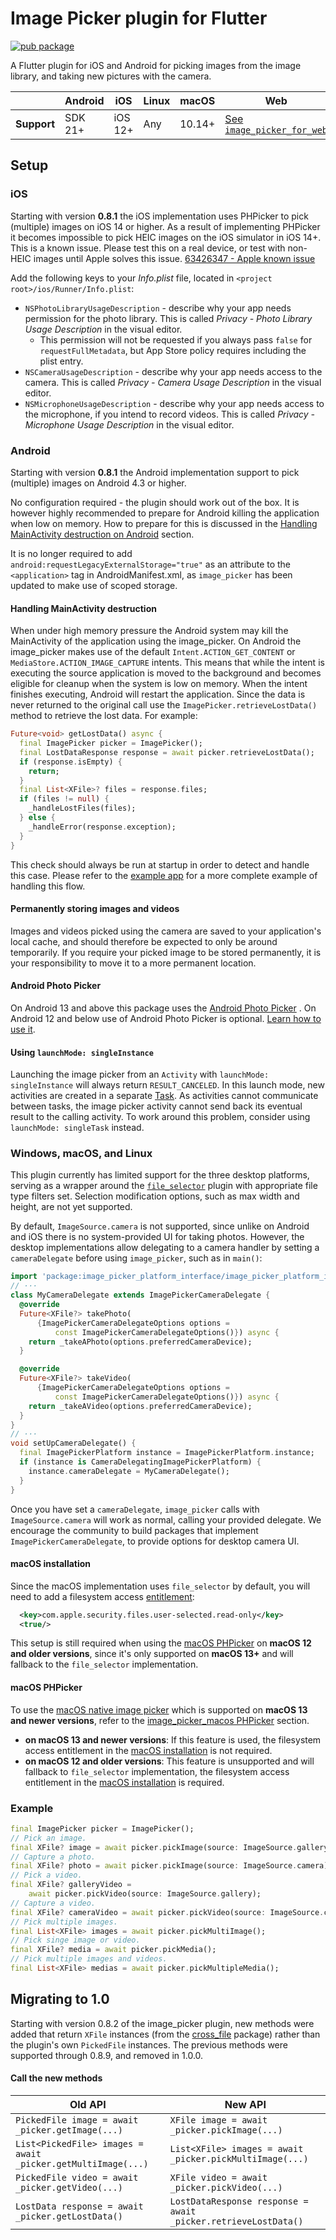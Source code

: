# Image Picker plugin for Flutter
<?code-excerpt path-base="example/lib"?>

[![pub package](https://img.shields.io/pub/v/image_picker.svg)](https://pub.dev/packages/image_picker)

A Flutter plugin for iOS and Android for picking images from the image library,
and taking new pictures with the camera.

|             | Android | iOS     | Linux | macOS  | Web                             | Windows     |
|-------------|---------|---------|-------|--------|---------------------------------|-------------|
| **Support** | SDK 21+ | iOS 12+ | Any   | 10.14+ | [See `image_picker_for_web`](https://pub.dev/packages/image_picker_for_web#limitations-on-the-web-platform) | Windows 10+ |

## Setup

### iOS

Starting with version **0.8.1** the iOS implementation uses PHPicker to pick
(multiple) images on iOS 14 or higher.
As a result of implementing PHPicker it becomes impossible to pick HEIC images
on the iOS simulator in iOS 14+. This is a known issue. Please test this on a
real device, or test with non-HEIC images until Apple solves this issue.
[63426347 - Apple known issue](https://www.google.com/search?q=63426347+apple&sxsrf=ALeKk01YnTMid5S0PYvhL8GbgXJ40ZS[…]t=gws-wiz&ved=0ahUKEwjKh8XH_5HwAhWL_rsIHUmHDN8Q4dUDCA8&uact=5)

Add the following keys to your _Info.plist_ file, located in
`<project root>/ios/Runner/Info.plist`:

* `NSPhotoLibraryUsageDescription` - describe why your app needs permission for
the photo library. This is called _Privacy - Photo Library Usage Description_ in
the visual editor.
  * This permission will not be requested if you always pass `false` for
  `requestFullMetadata`, but App Store policy requires including the plist
  entry.
* `NSCameraUsageDescription` - describe why your app needs access to the camera.
This is called _Privacy - Camera Usage Description_ in the visual editor.
* `NSMicrophoneUsageDescription` - describe why your app needs access to the
microphone, if you intend to record videos. This is called
_Privacy - Microphone Usage Description_ in the visual editor.

### Android

Starting with version **0.8.1** the Android implementation support to pick
(multiple) images on Android 4.3 or higher.

No configuration required - the plugin should work out of the box. It is however
highly recommended to prepare for Android killing the application when low on memory. How to prepare for this is discussed in the
[Handling MainActivity destruction on Android](#handling-mainactivity-destruction-on-android)
section.

It is no longer required to add `android:requestLegacyExternalStorage="true"` as
an attribute to the `<application>` tag in AndroidManifest.xml, as
`image_picker` has been updated to make use of scoped storage.

#### Handling MainActivity destruction

When under high memory pressure the Android system may kill the MainActivity of
the application using the image_picker. On Android the image_picker makes use
of the default `Intent.ACTION_GET_CONTENT` or `MediaStore.ACTION_IMAGE_CAPTURE`
intents. This means that while the intent is executing the source application
is moved to the background and becomes eligible for cleanup when the system is
low on memory. When the intent finishes executing, Android will restart the
application. Since the data is never returned to the original call use the
`ImagePicker.retrieveLostData()` method to retrieve the lost data. For example:

<?code-excerpt "readme_excerpts.dart (LostData)"?>
```dart
Future<void> getLostData() async {
  final ImagePicker picker = ImagePicker();
  final LostDataResponse response = await picker.retrieveLostData();
  if (response.isEmpty) {
    return;
  }
  final List<XFile>? files = response.files;
  if (files != null) {
    _handleLostFiles(files);
  } else {
    _handleError(response.exception);
  }
}
```

This check should always be run at startup in order to detect and handle this
case. Please refer to the
[example app](https://pub.dev/packages/image_picker/example) for a more complete
example of handling this flow.

#### Permanently storing images and videos

Images and videos picked using the camera are saved to your application's local
cache, and should therefore be expected to only be around temporarily.
If you require your picked image to be stored permanently, it is your
responsibility to move it to a more permanent location.

#### Android Photo Picker

On Android 13 and above this package uses the
[Android Photo Picker](https://developer.android.com/training/data-storage/shared/photopicker)
. On Android 12 and below use of Android Photo Picker is optional. 
[Learn how to use it](https://pub.dev/packages/image_picker_android).

#### Using `launchMode: singleInstance`

Launching the image picker from an `Activity` with `launchMode: singleInstance`
will always return `RESULT_CANCELED`.
In this launch mode, new activities are created in a separate [Task](https://developer.android.com/guide/components/activities/tasks-and-back-stack).
As activities cannot communicate between tasks, the image picker activity cannot
send back its eventual result to the calling activity.
To work around this problem, consider using `launchMode: singleTask` instead.

### Windows, macOS, and Linux

This plugin currently has limited support for the three desktop platforms,
serving as a wrapper around the [`file_selector`](https://pub.dev/packages/file_selector)
plugin with appropriate file type filters set. Selection modification options,
such as max width and height, are not yet supported.

By default, `ImageSource.camera` is not supported, since unlike on Android and
iOS there is no system-provided UI for taking photos. However, the desktop
implementations allow delegating to a camera handler by setting a
`cameraDelegate` before using `image_picker`, such as in `main()`:

<?code-excerpt "readme_excerpts.dart (CameraDelegate)"?>
```dart
import 'package:image_picker_platform_interface/image_picker_platform_interface.dart';
// ···
class MyCameraDelegate extends ImagePickerCameraDelegate {
  @override
  Future<XFile?> takePhoto(
      {ImagePickerCameraDelegateOptions options =
          const ImagePickerCameraDelegateOptions()}) async {
    return _takeAPhoto(options.preferredCameraDevice);
  }

  @override
  Future<XFile?> takeVideo(
      {ImagePickerCameraDelegateOptions options =
          const ImagePickerCameraDelegateOptions()}) async {
    return _takeAVideo(options.preferredCameraDevice);
  }
}
// ···
void setUpCameraDelegate() {
  final ImagePickerPlatform instance = ImagePickerPlatform.instance;
  if (instance is CameraDelegatingImagePickerPlatform) {
    instance.cameraDelegate = MyCameraDelegate();
  }
}
```

Once you have set a `cameraDelegate`, `image_picker` calls with
`ImageSource.camera` will work as normal, calling your provided delegate. We
encourage the community to build packages that implement
`ImagePickerCameraDelegate`, to provide options for desktop camera UI.

#### macOS installation

Since the macOS implementation uses `file_selector` by default, you will need to
add a filesystem access
[entitlement](https://flutter.dev/to/macos-entitlements):

```xml
  <key>com.apple.security.files.user-selected.read-only</key>
  <true/>
```

This setup is still required when using the [macOS PHPicker](#macos-phpicker) on **macOS 12 and older versions**, since it's only supported on **macOS 13+** and will fallback to the `file_selector` implementation.

#### macOS PHPicker

To use the [macOS native image picker](https://developer.apple.com/documentation/photokit/phpickerviewcontroller) which is supported on **macOS 13 and newer versions**,
refer to the [image_picker_macos PHPicker](https://pub.dev/packages/image_picker_macos#phpicker) section.

* **on macOS 13 and newer versions**: If this feature is used, the
filesystem access entitlement in the [macOS installation](#macos-installation) is not required.
* **on macOS 12 and older versions**: This feature is unsupported and will fallback to `file_selector` implementation, the filesystem access entitlement in the [macOS installation](#macos-installation) is required.

### Example

<?code-excerpt "readme_excerpts.dart (Pick)"?>
```dart
final ImagePicker picker = ImagePicker();
// Pick an image.
final XFile? image = await picker.pickImage(source: ImageSource.gallery);
// Capture a photo.
final XFile? photo = await picker.pickImage(source: ImageSource.camera);
// Pick a video.
final XFile? galleryVideo =
    await picker.pickVideo(source: ImageSource.gallery);
// Capture a video.
final XFile? cameraVideo = await picker.pickVideo(source: ImageSource.camera);
// Pick multiple images.
final List<XFile> images = await picker.pickMultiImage();
// Pick singe image or video.
final XFile? media = await picker.pickMedia();
// Pick multiple images and videos.
final List<XFile> medias = await picker.pickMultipleMedia();
```

## Migrating to 1.0

Starting with version 0.8.2 of the image_picker plugin, new methods were
added that return `XFile` instances (from the
[cross_file](https://pub.dev/packages/cross_file) package) rather than the
plugin's own `PickedFile` instances. The previous methods were supported through
0.8.9, and removed in 1.0.0.

#### Call the new methods

| Old API | New API |
|---------|---------|
| `PickedFile image = await _picker.getImage(...)` | `XFile image = await _picker.pickImage(...)` |
| `List<PickedFile> images = await _picker.getMultiImage(...)` | `List<XFile> images = await _picker.pickMultiImage(...)` |
| `PickedFile video = await _picker.getVideo(...)` | `XFile video = await _picker.pickVideo(...)` |
| `LostData response = await _picker.getLostData()` | `LostDataResponse response = await _picker.retrieveLostData()` |
